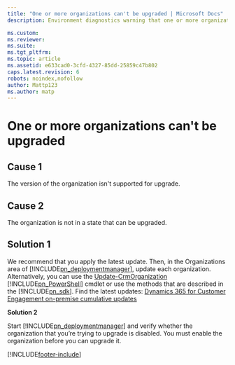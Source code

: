 ```yaml
---
title: "One or more organizations can't be upgraded | Microsoft Docs"
description: Environment diagnostics warning that one or more organization databases can't be upgraded.

ms.custom: 
ms.reviewer: 
ms.suite: 
ms.tgt_pltfrm: 
ms.topic: article
ms.assetid: e633cad0-3cfd-4327-85dd-25859c47b802
caps.latest.revision: 6
robots: noindex,nofollow
author: Mattp123
ms.author: matp
---
```

# One or more organizations can't be upgraded

## Cause 1
  
 The version of the organization isn't supported for upgrade.  
  
 ## Cause 2
  
 The organization is not in a state that can be upgraded.  
  
 ## Solution 1
  
 We recommend that you apply the latest update. Then, in the Organizations area of [!INCLUDE[pn_deploymentmanager](../includes/pn-deploymentmanager.md)], update each organization. Alternatively, you can use the [Update-CrmOrganization](/powershell/module/microsoft.crm.powershell/update-crmorganization?view=dynamics365ce-ps&preserve-view=true) [!INCLUDE[pn_PowerShell](../includes/pn-powershell.md)] cmdlet or use the methods that are described in the [!INCLUDE[pn_sdk](../includes/pn-sdk.md)]. Find the latest updates: [Dynamics 365 for Customer Engagement on-premise cumulative updates](https://support.microsoft.com/help/3142345/microsoft-dynamics-365-onpremise-cumulative-updates)  
  
 **Solution 2**  
  
 Start [!INCLUDE[pn_deploymentmanager](../includes/pn-deploymentmanager.md)] and verify whether the organization that you’re trying to upgrade is disabled. You must enable the organization before you can upgrade it.  
  


[!INCLUDE[footer-include](../../../includes/footer-banner.md)]